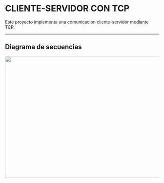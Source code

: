 # CLIENTE-SERVIDOR CON TCP
Este proyecto implementa una comunicación cliente-servidor mediante TCP.

---

## Diagrama de secuencias

<img src="./images/sequences-diagram.png" width="700" height="400">